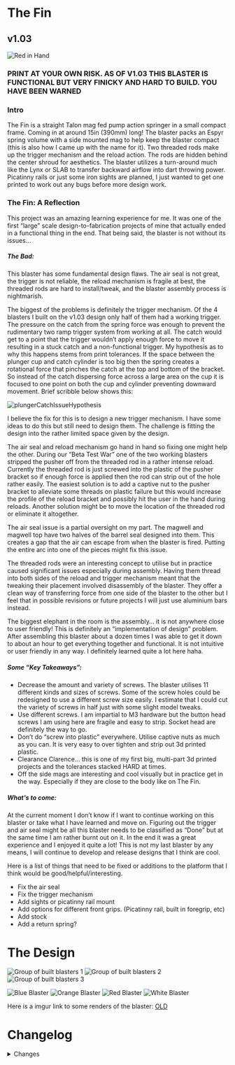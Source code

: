 # The Fin
## v1.03

![Red in Hand](/Images/redInHand.jpg)

### PRINT AT YOUR OWN RISK. AS OF V1.03 THIS BLASTER IS FUNCTIONAL BUT VERY FINICKY AND HARD TO BUILD. YOU HAVE BEEN WARNED

### Intro
The Fin is a straight Talon mag fed pump action springer in a small compact frame. Coming in at around 15in (390mm) long! The blaster packs an Espyr spring volume with a side mounted mag to help keep the blaster compact (this is also how I came up with the name for it). Two threaded rods make up the trigger mechanism and the reload action. The rods are hidden behind the center shroud for aesthetics. The blaster utilizes a turn-around much like the Lynx or SLAB to transfer backward airflow into dart throwing power. Picatinny rails or just some iron sights are planned, I just wanted to get one printed to work out any bugs before more design work.

### The Fin: A Reflection
This project was an amazing learning experience for me. It was one of the first “large” scale design-to-fabrication projects of mine that actually ended in a functional thing in the end. That being said, the blaster is not without its issues…

##### The Bad:
This blaster has some fundamental design flaws. The air seal is not great, the trigger is not reliable, the reload mechanism is fragile at best, the threaded rods are hard to install/tweak, and the blaster assembly process is nightmarish. 

The biggest of the problems is definitely the trigger mechanism. Of the 4 blasters I built on the v1.03 design only half of them had a working trigger. The pressure on the catch from the spring force was enough to prevent the rudimentary two ramp trigger system from working at all. The catch would get to a point that the trigger wouldn’t apply enough force to move it resulting in a stuck catch and a non-functional trigger. My hypothesis as to why this happens stems from print tolerances. If the space between the plunger cup and catch cylinder is too big then the spring creates a rotational force that pinches the catch at the top and bottom of the bracket. So instead of the catch dispersing force across a large area on the cup it is focused to one point on both the cup and cylinder preventing downward movement. Brief scribble below shows this:

![plungerCatchIssueHypothesis](/Images/plungerCatchIssueHypothesis.jpg)

I believe the fix for this is to design a new trigger mechanism. I have some ideas to do this but still need to design them. The challenge is fitting the design into the rather limited space given by the design.

The air seal and reload mechanism go hand in hand so fixing one might help the other. During our “Beta Test War” one of the two working blasters stripped the pusher off from the threaded rod in a rather intense reload. Currently the threaded rod is just screwed into the plastic of the pusher bracket so if enough force is applied then the rod can strip out of the hole rather easily. The easiest solution is to add a captive nut to the pusher bracket to alleviate some threads on plastic failure but this would increase the profile of the reload bracket and possibly hit the user in the hand during reloads. Another solution might be to move the location of the threaded rod or eliminate it altogether.

The air seal issue is a partial oversight on my part. The magwell and magwell top have two halves of the barrel seal designed into them. This creates a gap that the air can escape from when the blaster is fired. Putting the entire arc into one of the pieces might fix this issue.

The threaded rods were an interesting concept to utilise but in practice caused significant issues especially during assembly. Having them thread into both sides of the reload and trigger mechanism meant that the tweaking their placement involved disassembly of the blaster. They offer a clean way of transferring force from one side of the blaster to the other but I feel that in possible revisions or future projects I will just use aluminium bars instead.

The biggest elephant in the room is the assembly… it is not anywhere close to user friendly! This is definitely an “implementation of design” problem. After assembling this blaster about a dozen times I was able to get it down to about an hour to get everything together and functional. It is not intuitive or user friendly in any way. I definitely learned quite a lot here haha.

##### Some “Key Takeaways”:
- Decrease the amount and variety of screws. The blaster utilises 11 different kinds and sizes of screws. Some of the screw holes could be redesigned to use a different screw size easily. I estimate that I could cut the variety of screws in half just with some slight model tweaks.
- Use different screws. I am impartial to M3 hardware but the button head screws I am using here are fragile and easy to strip. Socket head are definitely the way to go.
- Don’t do “screw into plastic” everywhere. Utilise captive nuts as much as you can. It is very easy to over tighten and strip out 3d printed plastic.
- Clearance Clarence… this is one of my first big, multi-part 3d printed projects and the tolerances stacked HARD at times.
- Off the side mags are interesting and cool visually but in practice get in the way. Especially if they are close to the body like on The Fin.

##### What's to come:
At the current moment I don’t know if I want to continue working on this blaster or take what I have learned and move on. Figuring out the trigger and air seal might be all this blaster needs to be classified as “Done” but at the same time I am rather burnt out on it. In the end it was a great experience and I enjoyed it quite a lot! This is not my last blaster by any means, I will continue to develop and release designs that I think are cool.

Here is a list of things that need to be fixed or additions to the platform that I think would be good/helpful/interesting.

- Fix the air seal
- Fix the trigger mechanism
- Add sights or picatinny rail mount
- Add options for different front grips. (Picatinny rail, built in foregrip, etc)
- Add stock
- Add a return spring?

# The Design

![Group of built blasters 1](/Images/groupSideView2.jpg)
![Group of built blasters 2](/Images/groupSideView1.jpg)
![Group of built blasters 3](/Images/groupTopView.jpg)

![Blue Blaster](/Images/blueWithMag.jpg) ![Orange Blaster](/Images/orangeWithMag.jpg) ![Red Blaster](/Images/redWithMag.jpg) ![White Blaster](/Images/whiteWithMag.jpg)

Here is a imgur link to some renders of the blaster: [OLD](https://imgur.com/a/9urtGti)

# Changelog
<details>
<summary>Changes</summary>

- 12-29-2022: A Reflection...
  1. Added Images, a reflection, whats to come

- 12-21-2022: Additional Changes After Second Build (v1.03)
  1. Updated Parts
     - **Magwell Top**
       - Updated dart guide so the *Pusher* O-ring does not rub against it
     - **Magwell**
       - Updated dart guide so the *Pusher* O-ring does not rub against it
     - **Trigger Catch**
       - Add clearance between *Trigger Catch* and *Front Spacer* (missed in previous release, changes were present in step file though)

- 12-20-2022: Updates After Second Build (v1.02)
  1. Updated Parts 
     - **Grip Core**
       - Implement new trigger spring design
     - **Grip Core Plate**
       -  Implement new trigger spring design
     - **Pusher**
       - New keyway design
     - **Turn Around**
       - Update slot for new keyway design on *Pusher*
     - **Turn Around Spacer**
       - Update slot for new keyway design on *Pusher*
       - Update clearance for *Pump Grip*
     - **Magwell**
       - Update slot for new keyway design on *Pusher*
     - **Magwell Top**
       - Update slot for new keyway design on *Pusher*
     - **Center Block**
       - Update clearance for *Pump Grip*
     - **Pump Grip Core**
       - Add cutaway to give access to screws attaching *Reload Block* to *Plunger Catch Cylinder* (Makes assembly easier)
     - **Reload Block**
       - Add clearance between *Reload Block* and *Front Spacer*
     - **Front Spacer**
       - Add clearance between *Front Spacer*, *Reload Block*, and *Plunger Cylinder Catch*
  2. New Parts
     - **Plunger Catch - Medium**
       - Keyway in the *Plunger Catch* cut in half
       - Use if your tigger is too hard to pull because of the compressed spring force on the *Plunger Catch*

- 12-15-2022: Huge Design and Clearance update.
  1. Updated Parts (v1.01)
     - **Center Block**
       - Formerly *Plunger Lock Block*
       - Updated screw holes, support bar, and barrel clearance
       - Added chamfer for easy plunger tube insertion
       - Added clearance for Pump Grip
     - **Front Spacer**
       - Updated support bar and barrel clearance
       - Updated clearance for trigger catch
     - **Fronter Spacer**
       - Updated support bar and barrel clearance
     - **Grip Core**
       - Decreased internal support structure to save plastic
       - Updated screw hole clearance
     - **Grip Core Plate**
       - Added clearance between Grip Core and Grip Core Plate
       - Added support structure to keep trigger way square
       - Updated screw hole clearance
     - **Grip Left**
       - Updated screw hole clearance
       - Updated Google Drive file link
     - **Grip Right**
       - Updated screw hole clearance
       - Updated Google Drive file link
     - **Mag Release**
       - Added clearance between Mag Release, Magwell, and Magazine
       - Updated screw hole clearance
     - **Magwell**
       - Added clearance for Magazine
       - Adjusted Trigger Bracket clearance
       - Updated screw hole clearance
     - **Magwell Top**
       - Added features to make part easier to print
       - Removed part of bracket that interfered with Turn Around
       - Updated screw support structure between Magwell Top and Turn Around
       - Updated clearance for Magazine lips
       - Updated clearance for screw holes and Pusher
     - **Nose**
       - Updated support bar and barrel clearance
     - **Plunger Catch**
       - Formerly *Plunger Catch Release*
       - Redesigned for new square Plunger Shaft
     - **Plunger Catch Cylinder**
       - Formerly *Plunger Cap Cylinder*
       - Added clearance for new Plunger Shaft
       - Updated screw hole clearance
     - **Pump Grip**
       - Removed some structure to make clearance for screw heads off of the Center Block
       - Updated screw holes and support bar clearance
       - Updated Google Drive file link
     - **Pump Grip Core**
       - Removed some extra structure to save plastic
       - Updated screw holes and support bar clearance
     - **Pusher**
       - Added clearance between Pusher, Magwell, and Magwell Top
       - Updated screw hole clearance
     - **Ram Bracket**
       - Moved screw head cut-out to accommodate new screw support structure on the Magwell Top and Turn Around
       - Updated screw hole clearance
     - **Reload Block**
       - Formerly *Plunger Cap Block*
       - Added clearance for Pump Grip and Spacers
       - Updated screw hole clearance
     - **Short Plunger Cup**
       - Modified part to accommodate new square Plunger Shaft
       - Added internal structure to support new square Plunger Shaft
       - Updated screw hole clearance
     - **Trigger Catch**
       - Updated threaded rod hole size
       - Modified ramp to accommodate new Plunger Catch
     - **Turn Around**
       - Removed O-Rings from plunger tube and barrel well
       - Updated screw support structure between Magwell Top and Turn Around
       - Adjusted Trigger Bracket and Pusher clearance
       - Updated screw holes, support bar, threaded rod, and barrel clearance
     - **Turn Around Spacer**
       - Updated support bar, threaded rod, and barrel clearance
       - Adjusted Pusher clearance
  2. New Parts
     - **Plunger Cap**
       - Removed shaft from Short Plunger
       - Added structure to attach Plunger Shaft
       - Changed 3 1/2 inch machine screw to 2 inch, Still #10-32
       - Adjusted O-ring clearance
     - **Plunger Shaft**
       - New square shaft and key
  3. Removed Parts
     - **Short Plunger**
       - Split into Plunger Cap and Plunger Shaft
       - Old design did not withstand the forces of a compressed K25 spring

- 12-05-2022: Added drill stencil STL files for support bars

- 12-04-2022: Initial Release  (v1.00)
</details>

<!-- BOM -->

<!-- Assembly Video -->

<!-- Q&A -->
